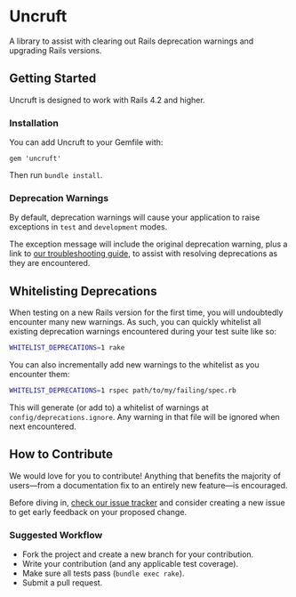 Uncruft
========

A library to assist with clearing out Rails deprecation warnings and upgrading Rails versions.

## Getting Started

Uncruft is designed to work with Rails 4.2 and higher.

### Installation

You can add Uncruft to your Gemfile with:

```
gem 'uncruft'
```

Then run `bundle install`.

### Deprecation Warnings

By default, deprecation warnings will cause your application to raise exceptions in `test` and `development` modes.

The exception message will include the original deprecation warning, plus a link to [our troubleshooting guide](https://github.com/Betterment/uncruft/blob/master/GUIDE.md), to assist with resolving deprecations as they are encountered.

## Whitelisting Deprecations

When testing on a new Rails version for the first time, you will undoubtedly encounter many new warnings. As such, you can quickly whitelist all existing deprecation warnings encountered during your test suite like so:

```bash
WHITELIST_DEPRECATIONS=1 rake
```

You can also incrementally add new warnings to the whitelist as you encounter them:

```bash
WHITELIST_DEPRECATIONS=1 rspec path/to/my/failing/spec.rb
```

This will generate (or add to) a whitelist of warnings at `config/deprecations.ignore`. Any warning in that file will be ignored when next encountered.

## How to Contribute

We would love for you to contribute! Anything that benefits the majority of users—from a documentation fix to an entirely new feature—is encouraged.

Before diving in, [check our issue tracker](//github.com/Betterment/uncruft/issues) and consider creating a new issue to get early feedback on your proposed change.

### Suggested Workflow

* Fork the project and create a new branch for your contribution.
* Write your contribution (and any applicable test coverage).
* Make sure all tests pass (`bundle exec rake`).
* Submit a pull request.
